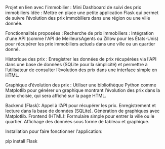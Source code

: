 Projet en lien avec l'immobilier :
Mini Dashboard de suivi des prix immobiliers
Idée : Mettre en place une petite application Flask qui permet de suivre l’évolution des prix immobiliers dans une région ou une ville donnée.

Fonctionnalités proposées :
Recherche de prix immobiliers : Intégration d'une API (comme l'API de MeilleursAgents ou Zillow pour les États-Unis) pour récupérer les prix immobiliers actuels dans une ville ou un quartier donné.

Historique des prix : Enregistrer les données de prix récupérées via l'API dans une base de données (SQLite pour la simplicité) et permettre à l’utilisateur de consulter l’évolution des prix dans une interface simple en HTML.

Graphique d’évolution des prix : Utiliser une bibliothèque Python comme Matplotlib pour générer un graphique montrant l’évolution des prix dans la zone choisie, qui sera affiché sur la page HTML.

Backend (Flask):
Appel à l’API pour récupérer les prix.
Enregistrement et lecture dans la base de données (SQLite).
Génération de graphiques avec Matplotlib.
Frontend (HTML):
Formulaire simple pour entrer la ville ou le quartier.
Affichage des données sous forme de tableau et graphique.

Installation pour faire fonctionner l'application: 

pip install Flask
